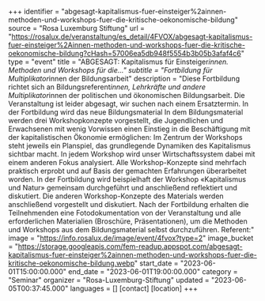 +++
identifier = "abgesagt-kapitalismus-fuer-einsteiger%2ainnen-methoden-und-workshops-fuer-die-kritische-oekonomische-bildung"
source = "Rosa Luxemburg Stiftung"
url = "https://rosalux.de/veranstaltung/es_detail/4FVOX/abgesagt-kapitalismus-fuer-einsteiger%2Ainnen-methoden-und-workshops-fuer-die-kritische-oekonomische-bildung?cHash=57006ea5db948f5554b3b05b3afaf4c6"
type = "event"
title = "ABGESAGT: Kapitalismus für Einsteiger*innen. Methoden und Workshops für die…"
subtitle = "Fortbildung für Multiplikator*innen der Bildungsarbeit"
description = "Diese Fortbildung richtet sich an Bildungsreferent*innen, Lehrkräfte und andere Multiplikator*innen der politischen und ökonomischen Bildungsarbeit. 
Die Veranstaltung ist leider abgesagt, wir suchen nach einem Ersatztermin.
In der Fortbildung wird das neue Bildungsmaterial 
In dem Bildungsmaterial werden drei Workshopkonzepte vorgestellt, die Jugendlichen und Erwachsenen mit wenig Vorwissen einen Einstieg in die Beschäftigung mit der kapitalistischen Ökonomie ermöglichen:
Im Zentrum der Workshops steht jeweils ein Planspiel, das grundlegende Dynamiken des Kapitalismus sichtbar macht. In jedem Workshop wird unser Wirtschaftssystem dabei mit einem anderen Fokus analysiert. Alle Workshop-Konzepte sind mehrfach praktisch erprobt und auf Basis der gemachten Erfahrungen überarbeitet worden.
In der Fortbildung wird beispielhaft der Workshop «Kapitalismus und Natur» gemeinsam durchgeführt und anschließend reflektiert und diskutiert. Die anderen Workshop-Konzepte des Materials werden anschließend vorgestellt und diskutiert.
Nach der Fortbildung erhalten die Teilnehmenden eine Fotodokumentation von der Veranstaltung und alle erforderlichen Materialien (Broschüre, Präsentationen), um die Methoden und Workshops aus dem Bildungsmaterial selbst durchzuführen.
Referent:"
image = "https://info.rosalux.de/image/event/4fvox?type=2"
image_bucket = "https://storage.googleapis.com/fem-readup.appspot.com/abgesagt-kapitalismus-fuer-einsteiger%2ainnen-methoden-und-workshops-fuer-die-kritische-oekonomische-bildung.webp"
start_date = "2023-06-01T15:00:00.000"
end_date = "2023-06-01T19:00:00.000"
category = "Seminar"
organizer = "Rosa-Luxemburg-Stiftung"
updated = "2023-06-05T00:37:45.000"
languages = []
[contact]
[location]
+++